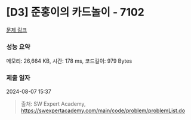 # [D3] 준홍이의 카드놀이 - 7102 

[문제 링크](https://swexpertacademy.com/main/code/problem/problemDetail.do?contestProbId=AWkIlHWqBYcDFAXC) 

### 성능 요약

메모리: 26,664 KB, 시간: 178 ms, 코드길이: 979 Bytes

### 제출 일자

2024-08-07 15:37



> 출처: SW Expert Academy, https://swexpertacademy.com/main/code/problem/problemList.do